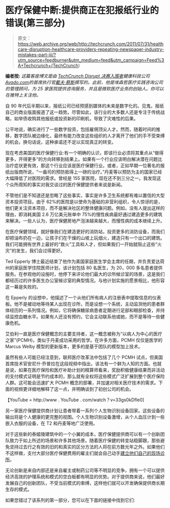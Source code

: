 # 医疗保健中断:提供商正在犯报纸行业的错误(第三部分)

> 原文：<https://web.archive.org/web/http://techcrunch.com/2011/07/31/healthcare-disruption-healthcare-providers-repeating-newspaper-industry-mistakes-part-iii/?utm_source=feedburner&utm_medium=feed&utm_campaign=Feed%3A+Techcrunch+(TechCrunch>)

**编者按:** *这篇客座博文是由 [TechCrunch Disrupt 决赛入围者](https://web.archive.org/web/20230205035549/https://techcrunch.com/2011/05/24/avado-is-the-mint-for-your-personal-health-records/)健康科技公司[Avado.com](https://web.archive.org/web/20230205035549/https://avado.com/)的首席执行官[戴夫·蔡斯](https://web.archive.org/web/20230205035549/http://www.crunchbase.com/person/dave-chase)撰写的。此前，他是埃森哲医疗实践咨询公司的管理顾问，为 25 家医院提供咨询服务，并且是微软医疗业务的创始人。你可以在推特上关注他。*

自 90 年代后半期以来，报纸公司已经预感到媒体的未来是数字化的。见鬼，报纸自己的商业版面报道了这一趋势。尽管如此，该行业的大多数人还是专注于传统战略，如举债收购其他报纸或投资新的印刷机，导致了灾难性的后果。

公平地说，确实进行了一些数字投资，包括雇佣顶尖人才。然而，随着时间的推移，数字团队被边缘化，最终有能力改变这些组织的人才离开了他们的手不受束缚的机会。换句话说，这种承诺还不足以实现真正的转变。

现在考虑美国的医疗保健行业:有一个明确的认识，即该行业必须将其重点从“做得更多，开得更多”的方向转移到结果上。如果有一个行业应该明白解决潜在问题比治疗症状更有效，那这个行业应该是医疗保健行业。或者，正如早期一位著名的报纸出版商所说，“一盎司的预防抵得上一磅的治疗。”丹麦等以预防为主的国家已经大幅降低了对医院的需求。曾经是 155 家医院，现在还不到三分之一。我发现这个众所周知的事实对我交谈过的医疗保健提供者来说是新闻。

不管他们是不知道还是忽略了这些事实，事实是许多卫生系统都有难以置信的大型资本投资项目。由于 62%的医院是以使命为基础的非营利组织，令人惊讶的是，他们更关注资本项目，而不是解决社区的整体健康问题。例如，没有人提出这样的理由，即消耗美国 2.6 万亿美元账单中 75%的慢性疾病最好通过建造更多的建筑来解决。一些人认为，医疗保健房地产泡沫越来越大，而慢性病的成本继续上升。

在医疗保健领域，就好像我们在建造更好的消防站，投资更多的消防设备，而我们却把油布扔在一边，让孩子们在干燥的山坡上玩烟火，建造只有一个出口的建筑。我们可能拥有世界上最好的“救火”工具和人才，但如果我们一开始就阻止这些“火灾”的发生，我们会过得更好。

Ted Epperly 博士最近结束了他作为美国家庭医生学会主席的任期，并负责爱达荷州的家庭医学住院医师计划，该计划包括 80 名医生，为 20，000 多名患者提供服务。在参观他的设施时，他停下来评论他们最大的诊所候诊室的场景，这是我们都经历过的许多医生办公室候诊室的典型情况。与他计划实施的愿景相比，他形容这一幕是失败的。

在 Epperly 的设想中，他描述了一个从他们所有病人的注册表中提取信息的仪表板。他不是被动地等待某人出现在诊所，而是设想一个系统，主动监测他的患者群体经历的一系列情况。例如，它将确保糖尿病患者定期进行足部和眼部检查，并持续监控血糖水平。如果有人还没有预约，它会主动联系他或她，而不是等待一些健康危机。

艾伯利一直是医疗保健概念的主要支持者，这一概念被称为“以病人为中心的医疗之家”(PCMH)，类似于丹麦成功采用的哲学。在许多方面，PCMH 仅仅是医学的 Marcus Welby 模型的更新版本，更多的是基于团队的模型加上技术。

虽然有些人可能已经注意到，联邦医疗改革法中包括了几个 PCMH 试点，但美国首席技术官安尼什·乔普拉在这段视频中指出，该法有一个鲜为人知的方面。也就是说，如果在医疗保险和医疗补助计划的精算师看来，奖励积极健康结果而非活动的支付模式证明是节约成本的，那么就有全权将这些模式广泛扩展到整个医疗保险人群。这可能会迅速扩大 PCMH 概念的部署，并加速对相关医疗技术的需求。下面的视频更详细地解释了这一点，并明确谈到了初创公司的机会。

【YouTube = http://www . YouTube . com/watch？v=33gs0kDfle0]

另一家医疗保健提供商计划让患者带着一系列个人生物识别设备回家。这些设备的输出将是个人健康的更完整的视图。个人生物识别设备激增，从个人血压计到一些嵌入衣服的设备，在 T2 和丹麦等地广泛使用。

对于这些新的泰姬陵建筑中的一个小翼的成本，医疗保健提供商可以有一个创新团队致力于如上所述的场景和许多其他场景。随着医疗保健的转变站稳脚跟，那些避免坚持过去行之有效的旧的和真实的区分方法的人将在前方数光年之外。如果他们不这样做，支付大部分医疗保健费用的雇主们就会自己动手[建立他们自己的现场诊所](https://web.archive.org/web/20230205035549/http://articles.latimes.com/2011/jul/03/business/la-fi-company-clinics-20110703)。

无论创新是来自内部还是来自雇主或制药公司等不明显的竞争，拥有一个可以提供经济高效的护理系统和模式的空白板都有明显的优势。对于提供商来说，他们最好发展自己的创新团队，不受当前模式的束缚，这样他们就可以开发确保提供商长期生存的模式。

如果您错过了该系列的第一部分，您可以在下面的链接中找到它们: